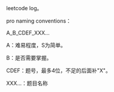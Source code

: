 leetcode log。



pro naming conventions：

A_B_CDEF_XXX...

A：难易程度，S为简单。

B：是否需要掌握。

CDEF：题号，最多4位，不足的后面补"X"。

XXX...：题目名称
